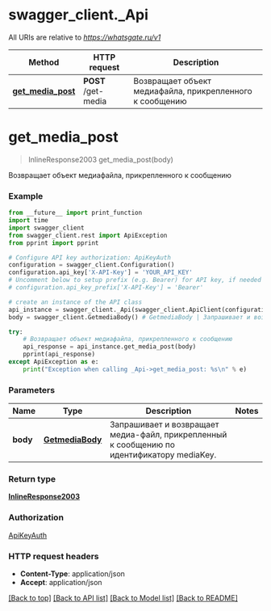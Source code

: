 # swagger_client._Api

All URIs are relative to *https://whatsgate.ru/v1*

Method | HTTP request | Description
------------- | ------------- | -------------
[**get_media_post**](_Api.md#get_media_post) | **POST** /get-media | Возвращает объект медиафайла, прикрепленного к сообщению

# **get_media_post**
> InlineResponse2003 get_media_post(body)

Возвращает объект медиафайла, прикрепленного к сообщению

### Example
```python
from __future__ import print_function
import time
import swagger_client
from swagger_client.rest import ApiException
from pprint import pprint

# Configure API key authorization: ApiKeyAuth
configuration = swagger_client.Configuration()
configuration.api_key['X-API-Key'] = 'YOUR_API_KEY'
# Uncomment below to setup prefix (e.g. Bearer) for API key, if needed
# configuration.api_key_prefix['X-API-Key'] = 'Bearer'

# create an instance of the API class
api_instance = swagger_client._Api(swagger_client.ApiClient(configuration))
body = swagger_client.GetmediaBody() # GetmediaBody | Запрашивает и возвращает медиа-файл, прикрепленный к сообщению по идентификатору mediaKey.

try:
    # Возвращает объект медиафайла, прикрепленного к сообщению
    api_response = api_instance.get_media_post(body)
    pprint(api_response)
except ApiException as e:
    print("Exception when calling _Api->get_media_post: %s\n" % e)
```

### Parameters

Name | Type | Description  | Notes
------------- | ------------- | ------------- | -------------
 **body** | [**GetmediaBody**](GetmediaBody.md)| Запрашивает и возвращает медиа-файл, прикрепленный к сообщению по идентификатору mediaKey. | 

### Return type

[**InlineResponse2003**](InlineResponse2003.md)

### Authorization

[ApiKeyAuth](../README.md#ApiKeyAuth)

### HTTP request headers

 - **Content-Type**: application/json
 - **Accept**: application/json

[[Back to top]](#) [[Back to API list]](../README.md#documentation-for-api-endpoints) [[Back to Model list]](../README.md#documentation-for-models) [[Back to README]](../README.md)

